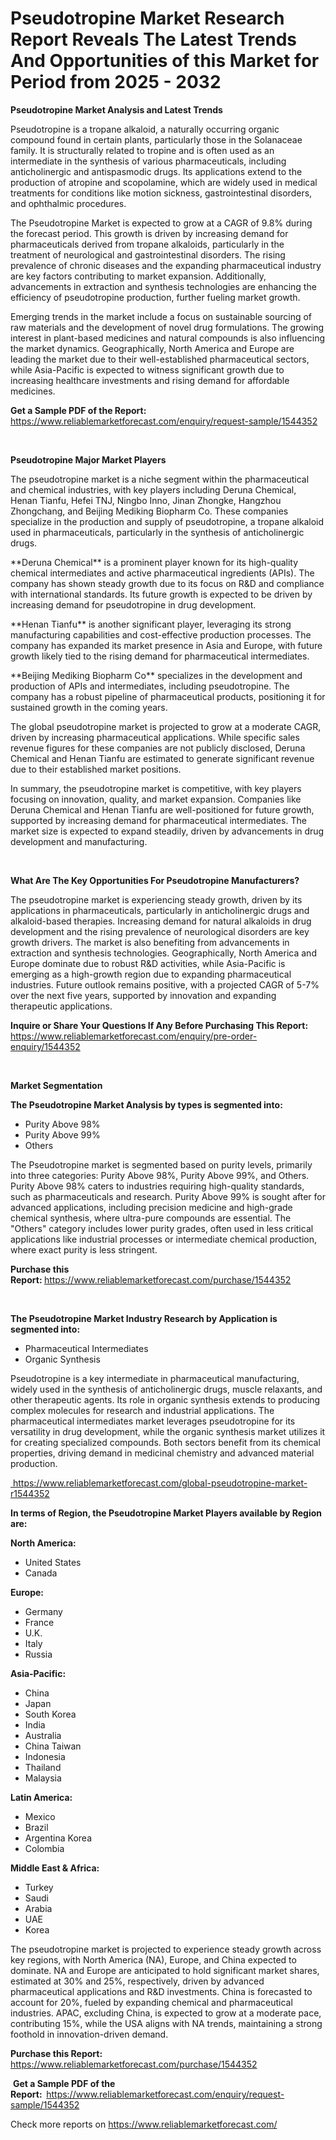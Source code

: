 <p><h1>Pseudotropine Market Research Report Reveals The Latest Trends And Opportunities of this Market for Period from 2025 - 2032</h1></p><p><strong>Pseudotropine Market Analysis and Latest Trends</strong></p>
<p><p>Pseudotropine is a tropane alkaloid, a naturally occurring organic compound found in certain plants, particularly those in the Solanaceae family. It is structurally related to tropine and is often used as an intermediate in the synthesis of various pharmaceuticals, including anticholinergic and antispasmodic drugs. Its applications extend to the production of atropine and scopolamine, which are widely used in medical treatments for conditions like motion sickness, gastrointestinal disorders, and ophthalmic procedures.</p><p>The Pseudotropine Market is expected to grow at a CAGR of 9.8% during the forecast period. This growth is driven by increasing demand for pharmaceuticals derived from tropane alkaloids, particularly in the treatment of neurological and gastrointestinal disorders. The rising prevalence of chronic diseases and the expanding pharmaceutical industry are key factors contributing to market expansion. Additionally, advancements in extraction and synthesis technologies are enhancing the efficiency of pseudotropine production, further fueling market growth.</p><p>Emerging trends in the market include a focus on sustainable sourcing of raw materials and the development of novel drug formulations. The growing interest in plant-based medicines and natural compounds is also influencing the market dynamics. Geographically, North America and Europe are leading the market due to their well-established pharmaceutical sectors, while Asia-Pacific is expected to witness significant growth due to increasing healthcare investments and rising demand for affordable medicines.</p></p>
<p><strong>Get a Sample PDF of the Report:&nbsp;</strong> <a href="https://www.reliablemarketforecast.com/enquiry/request-sample/1544352?utm_campaign=1080&utm_medium=2&utm_source=Github&utm_content=ia&utm_term=26012025&utm_id=pseudotropine">https://www.reliablemarketforecast.com/enquiry/request-sample/1544352</a></p>
<p>&nbsp;</p>
<p><strong>Pseudotropine Major Market Players</strong></p>
<p><p>The pseudotropine market is a niche segment within the pharmaceutical and chemical industries, with key players including Deruna Chemical, Henan Tianfu, Hefei TNJ, Ningbo Inno, Jinan Zhongke, Hangzhou Zhongchang, and Beijing Mediking Biopharm Co. These companies specialize in the production and supply of pseudotropine, a tropane alkaloid used in pharmaceuticals, particularly in the synthesis of anticholinergic drugs.</p><p>**Deruna Chemical** is a prominent player known for its high-quality chemical intermediates and active pharmaceutical ingredients (APIs). The company has shown steady growth due to its focus on R&D and compliance with international standards. Its future growth is expected to be driven by increasing demand for pseudotropine in drug development.</p><p>**Henan Tianfu** is another significant player, leveraging its strong manufacturing capabilities and cost-effective production processes. The company has expanded its market presence in Asia and Europe, with future growth likely tied to the rising demand for pharmaceutical intermediates.</p><p>**Beijing Mediking Biopharm Co** specializes in the development and production of APIs and intermediates, including pseudotropine. The company has a robust pipeline of pharmaceutical products, positioning it for sustained growth in the coming years.</p><p>The global pseudotropine market is projected to grow at a moderate CAGR, driven by increasing pharmaceutical applications. While specific sales revenue figures for these companies are not publicly disclosed, Deruna Chemical and Henan Tianfu are estimated to generate significant revenue due to their established market positions.</p><p>In summary, the pseudotropine market is competitive, with key players focusing on innovation, quality, and market expansion. Companies like Deruna Chemical and Henan Tianfu are well-positioned for future growth, supported by increasing demand for pharmaceutical intermediates. The market size is expected to expand steadily, driven by advancements in drug development and manufacturing.</p></p>
<p>&nbsp;</p>
<p><strong>What Are The Key Opportunities For Pseudotropine Manufacturers?</strong></p>
<p><p>The pseudotropine market is experiencing steady growth, driven by its applications in pharmaceuticals, particularly in anticholinergic drugs and alkaloid-based therapies. Increasing demand for natural alkaloids in drug development and the rising prevalence of neurological disorders are key growth drivers. The market is also benefiting from advancements in extraction and synthesis technologies. Geographically, North America and Europe dominate due to robust R&D activities, while Asia-Pacific is emerging as a high-growth region due to expanding pharmaceutical industries. Future outlook remains positive, with a projected CAGR of 5-7% over the next five years, supported by innovation and expanding therapeutic applications.</p></p>
<p><strong>Inquire or Share Your Questions If Any Before Purchasing This Report:</strong> <a href="https://www.reliablemarketforecast.com/enquiry/pre-order-enquiry/1544352?utm_campaign=1080&utm_medium=2&utm_source=Github&utm_content=ia&utm_term=26012025&utm_id=pseudotropine">https://www.reliablemarketforecast.com/enquiry/pre-order-enquiry/1544352</a></p>
<p>&nbsp;</p>
<p><strong>Market Segmentation</strong></p>
<p><strong>The Pseudotropine Market Analysis by types is segmented into:</strong></p>
<p><ul><li>Purity Above 98%</li><li>Purity Above 99%</li><li>Others</li></ul></p>
<p><p>The Pseudotropine market is segmented based on purity levels, primarily into three categories: Purity Above 98%, Purity Above 99%, and Others. Purity Above 98% caters to industries requiring high-quality standards, such as pharmaceuticals and research. Purity Above 99% is sought after for advanced applications, including precision medicine and high-grade chemical synthesis, where ultra-pure compounds are essential. The "Others" category includes lower purity grades, often used in less critical applications like industrial processes or intermediate chemical production, where exact purity is less stringent.</p></p>
<p><strong>Purchase this Report:&nbsp;</strong><a href="https://www.reliablemarketforecast.com/purchase/1544352?utm_campaign=1080&utm_medium=2&utm_source=Github&utm_content=ia&utm_term=26012025&utm_id=pseudotropine">https://www.reliablemarketforecast.com/purchase/1544352</a></p>
<p>&nbsp;</p>
<p><strong>The Pseudotropine Market Industry Research by Application is segmented into:</strong></p>
<p><ul><li>Pharmaceutical Intermediates</li><li>Organic Synthesis</li></ul></p>
<p><p>Pseudotropine is a key intermediate in pharmaceutical manufacturing, widely used in the synthesis of anticholinergic drugs, muscle relaxants, and other therapeutic agents. Its role in organic synthesis extends to producing complex molecules for research and industrial applications. The pharmaceutical intermediates market leverages pseudotropine for its versatility in drug development, while the organic synthesis market utilizes it for creating specialized compounds. Both sectors benefit from its chemical properties, driving demand in medicinal chemistry and advanced material production.</p></p>
<p><a href="https://www.reliablemarketforecast.com/global-pseudotropine-market-r1544352?utm_campaign=1080&utm_medium=2&utm_source=Github&utm_content=ia&utm_term=26012025&utm_id=pseudotropine">&nbsp;https://www.reliablemarketforecast.com/global-pseudotropine-market-r1544352</a></p>
<p><strong>In terms of Region, the Pseudotropine Market Players available by Region are:</strong></p>
<p>
    <p> <strong> North America: </strong>
        <ul>
            <li>United States</li>
            <li>Canada</li>
        </ul>
        </p> 
    <p> <strong> Europe: </strong>
        <ul>
            <li>Germany</li>
            <li>France</li>
            <li>U.K.</li>
            <li>Italy</li>
            <li>Russia</li>
        </ul>
        </p> 
    <p> <strong> Asia-Pacific: </strong>
        <ul>
            <li>China</li>
            <li>Japan</li>
            <li>South Korea</li>
            <li>India</li>
            <li>Australia</li>
            <li>China Taiwan</li>
            <li>Indonesia</li>
            <li>Thailand</li>
            <li>Malaysia</li>
        </ul>
        </p> 
    <p> <strong> Latin America: </strong>
        <ul>
            <li>Mexico</li>
            <li>Brazil</li>
            <li>Argentina Korea</li>
            <li>Colombia</li>
        </ul>
        </p> 
    <p> <strong> Middle East & Africa: </strong>
        <ul>
            <li>Turkey</li>
            <li>Saudi</li>
            <li>Arabia</li>
            <li>UAE</li>
            <li>Korea</li>
        </ul>
    </p>
    </p>
<p><p>The pseudotropine market is projected to experience steady growth across key regions, with North America (NA), Europe, and China expected to dominate. NA and Europe are anticipated to hold significant market shares, estimated at 30% and 25%, respectively, driven by advanced pharmaceutical applications and R&D investments. China is forecasted to account for 20%, fueled by expanding chemical and pharmaceutical industries. APAC, excluding China, is expected to grow at a moderate pace, contributing 15%, while the USA aligns with NA trends, maintaining a strong foothold in innovation-driven demand.</p></p>
<p><strong>Purchase this Report: </strong><a href="https://www.reliablemarketforecast.com/purchase/1544352?utm_campaign=1080&utm_medium=2&utm_source=Github&utm_content=ia&utm_term=26012025&utm_id=pseudotropine">https://www.reliablemarketforecast.com/purchase/1544352</a></p>
<p>&nbsp;<strong>Get a Sample PDF of the Report:&nbsp;&nbsp;</strong><a href="https://www.reliablemarketforecast.com/enquiry/request-sample/1544352?utm_campaign=1080&utm_medium=2&utm_source=Github&utm_content=ia&utm_term=26012025&utm_id=pseudotropine">https://www.reliablemarketforecast.com/enquiry/request-sample/1544352</a></p>
<p><strong></strong></p>
<p>Check more reports on <a href="https://www.reliablemarketforecast.com/?utm_campaign=1080&utm_medium=2&utm_source=Github&utm_content=ia&utm_term=26012025&utm_id=pseudotropine">https://www.reliablemarketforecast.com/</a></p>